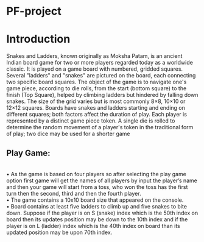 
# PF-project

<h1>Introduction</h1>
Snakes and Ladders, known originally as Moksha Patam, is an ancient Indian board game for two or more players regarded today as a worldwide classic. It is played on a game board with numbered, gridded squares. Several "ladders" and "snakes" are pictured on the board, each connecting two specific board squares. The object of the game is to navigate one's game piece, according to die rolls, from the start (bottom square) to the finish (Top Square), helped by climbing ladders but hindered by falling down snakes.
The size of the grid varies but is most commonly 8×8, 10×10 or 12×12 squares. Boards have snakes and ladders starting and ending on different squares; both factors affect the duration of play. Each player is represented by a distinct game piece token. A single die is rolled to determine the random movement of a player's token in the traditional form of play; two dice may be used for a shorter game
<br>

<h2>Play Game:</h2>
<br>• As the game is based on four players so after selecting the play game option first game will get the names of all players by input the player’s name and then your game will start from a toss, who won the toss has the first turn then the second, third and then the fourth player.
<br>• The game contains a 10x10 board size that appeared on the console.
<br>• Board contains at least five ladders to climb up and five snakes to bite down. Suppose if the player is on S (snake) index which is the 50th index on board then its updates position may be down to the 10th index and if the player is on L (ladder) index which is the 40th index on board than its updated position may be upon 70th index.


